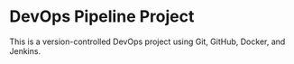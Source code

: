 # DevOps Pipeline Project

This is a version-controlled DevOps project using Git, GitHub, Docker, and Jenkins.

